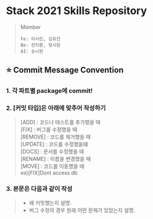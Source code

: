 # Stack 2021 Skills Repository

> Member
> ```
> Fe: 이서린, 김유진
> Be: 전지환, 정시원
> AI: 송시현
> ```

## ⭐️ Commit Message Convention
### 1. **각 파트별 package에 commit!**
### 2. **[커밋 타입]은 아래에 맞추어 작성하기**
>[ADD] : 코드나 테스트를 추가했을 때  
>[FIX] : 버그를 수정했을 때  
>[REMOVE] : 코드를 제거했을 때  
>[UPDATE] : 코드를 수정했을떄  
>[DOCS] : 문서를 수정했을 때  
>[RENAME] : 이름을 변경했을 때  
>[MOVE] : 코드를 이동헀을 때  
ex)[FIX]Dont access db
### 3. **본문은 다음과 같이 작성**
>- 왜 커밋했는지 설명.
>- 버그 수정의 경우 원래 어떤 문제가 있었는지 설명.
